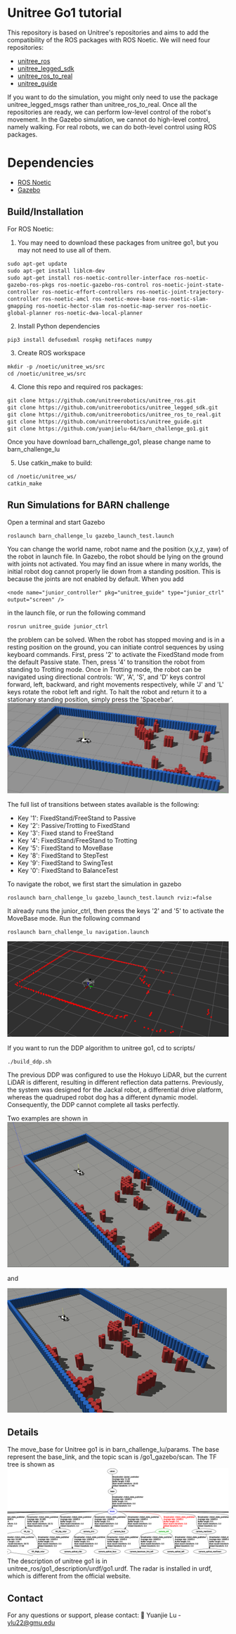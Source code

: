 # Unitree Go1 tutorial
This repository is based on Unitree's repositories and aims to add the compatibility of the ROS packages with ROS Noetic.
We will need four repositories:
* [unitree_ros](https://github.com/unitreerobotics/unitree_ros)
* [unitree_legged_sdk](https://github.com/unitreerobotics/unitree_legged_sdk)
* [unitree_ros_to_real](https://github.com/unitreerobotics/unitree_ros_to_real)
* [unitree_guide](https://github.com/unitreerobotics/unitree_guide)

If you want to do the simulation, you might only need to use the package unitree_legged_msgs rather than unitree_ros_to_real. Once all the repositories are ready, we can perform low-level control of the robot's movement. In the Gazebo simulation, we cannot do high-level control, namely walking. For real robots, we can do both-level control using ROS packages.

# Dependencies
* [ROS Noetic](https://www.ros.org/)
* [Gazebo](http://gazebosim.org/)

## Build/Installation
For ROS Noetic:
1. You may need to download these packages from unitree go1, but you may not need to use all of them.
```
sudo apt-get update
sudo apt-get install liblcm-dev
sudo apt-get install ros-noetic-controller-interface ros-noetic-gazebo-ros-pkgs ros-noetic-gazebo-ros-control ros-noetic-joint-state-controller ros-noetic-effort-controllers ros-noetic-joint-trajectory-controller ros-noetic-amcl ros-noetic-move-base ros-noetic-slam-gmapping ros-noetic-hector-slam ros-noetic-map-server ros-noetic-global-planner ros-noetic-dwa-local-planner
```

2. Install Python dependencies
```
pip3 install defusedxml rospkg netifaces numpy
```

3. Create ROS workspace
```
mkdir -p /noetic/unitree_ws/src
cd /noetic/unitree_ws/src
```

4. Clone this repo and required ros packages:
```
git clone https://github.com/unitreerobotics/unitree_ros.git
git clone https://github.com/unitreerobotics/unitree_legged_sdk.git
git clone https://github.com/unitreerobotics/unitree_ros_to_real.git
git clone https://github.com/unitreerobotics/unitree_guide.git
git clone https://github.com/yuanjielu-64/barn_challenge_go1.git
```
Once you have download barn_challenge_go1, please change name to barn_challenge_lu

5. Use catkin_make to build:
```
cd /noetic/unitree_ws/
catkin_make
```

## Run Simulations for BARN challenge
Open a terminal and start Gazebo
```
roslaunch barn_challenge_lu gazebo_launch_test.launch 
```
You can change the world name, robot name and the position (x,y,z, yaw) of the robot in launch file. In Gazebo, the robot should be lying on the ground with joints not activated. You may find an issue where in many worlds, the initial robot dog cannot properly lie down from a standing position. This is because the joints are not enabled by default. When you add
```
<node name="junior_controller" pkg="unitree_guide" type="junior_ctrl" output="screen" />
```
in the launch file, or run the following command
```
rosrun unitree_guide junior_ctrl
```
the problem can be solved. When the robot has stopped moving and is in a resting position on the ground, you can initiate control sequences by using keyboard commands. First, press '2' to activate the FixedStand mode from the default Passive state. Then, press '4' to transition the robot from standing to Trotting mode. Once in Trotting mode, the robot can be navigated using directional controls: 'W', 'A', 'S', and 'D' keys control forward, left, backward, and right movements respectively, while 'J' and 'L' keys rotate the robot left and right. To halt the robot and return it to a stationary standing position, simply press the 'Spacebar'.
![Go1 in Rviz](./figure/a.png)

The full list of transitions between states available is the following:
* Key '1': FixedStand/FreeStand to Passive
* Key '2': Passive/Trotting to FixedStand
* Key '3': Fixed stand to FreeStand
* Key '4': FixedStand/FreeStand to Trotting
* Key '5': FixedStand to MoveBase
* Key '8': FixedStand to StepTest
* Key '9': FixedStand to SwingTest
* Key '0': FixedStand to BalanceTest

To navigate the robot, we first start the simulation in gazebo
```
roslaunch barn_challenge_lu gazebo_launch_test.launch rviz:=false
```
It already runs the junior_ctrl, then press the keys '2' and '5' to activate the MoveBase mode.
Run the following command
```
roslaunch barn_challenge_lu navigation.launch
```
![Go1 in Rviz2](./figure/b.png)

If you want to run the DDP algorithm to unitree go1, cd to scripts/
```
./build_ddp.sh
```
The previous DDP was configured to use the Hokuyo LiDAR, but the current LiDAR is different, resulting in different reflection data patterns. Previously, the system was designed for the Jackal robot, a differential drive platform, whereas the quadruped robot dog has a different dynamic model. Consequently, the DDP cannot complete all tasks perfectly.

Two examples are shown in
![Go1 navigation](./figure/d.gif)

and 

![Go1 navigation2](./figure/e.gif)

## Details
The move_base for Unitree go1 is in barn_challenge_lu/params. The base represent the base_link, and the topic scan is /go1_gazebo/scan. The TF tree is shown as 
![Go1 in Rviz3](./figure/c.png)
The description of unitree go1 is in unitree_ros/go1_description/urdf/go1.urdf. The radar is installed in urdf, which is different from the official website.

## Contact
For any questions or support, please contact:
📧 Yuanjie Lu - ylu22@gmu.edu